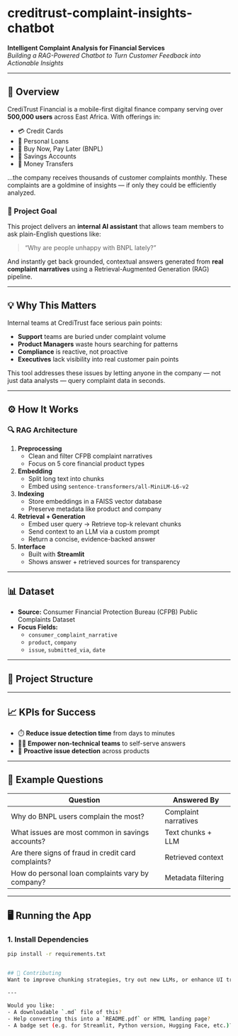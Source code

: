 # creditrust-complaint-insights-chatbot

**Intelligent Complaint Analysis for Financial Services**  
_Building a RAG-Powered Chatbot to Turn Customer Feedback into Actionable Insights_

---

## 📌 Overview

CrediTrust Financial is a mobile-first digital finance company serving over **500,000 users** across East Africa. With offerings in:

- 💳 Credit Cards  
- 🧾 Personal Loans  
- 🛒 Buy Now, Pay Later (BNPL)  
- 🏦 Savings Accounts  
- 💸 Money Transfers  

...the company receives thousands of customer complaints monthly. These complaints are a goldmine of insights — if only they could be efficiently analyzed.

### 🚀 Project Goal

This project delivers an **internal AI assistant** that allows team members to ask plain-English questions like:

> “Why are people unhappy with BNPL lately?”

And instantly get back grounded, contextual answers generated from **real complaint narratives** using a Retrieval-Augmented Generation (RAG) pipeline.

---

## 💡 Why This Matters

Internal teams at CrediTrust face serious pain points:

- **Support** teams are buried under complaint volume  
- **Product Managers** waste hours searching for patterns  
- **Compliance** is reactive, not proactive  
- **Executives** lack visibility into real customer pain points  

This tool addresses these issues by letting anyone in the company — not just data analysts — query complaint data in seconds.

---

## ⚙️ How It Works

### 🔍 **RAG Architecture**

1. **Preprocessing**
   - Clean and filter CFPB complaint narratives
   - Focus on 5 core financial product types
2. **Embedding**
   - Split long text into chunks
   - Embed using `sentence-transformers/all-MiniLM-L6-v2`
3. **Indexing**
   - Store embeddings in a FAISS vector database
   - Preserve metadata like product and company
4. **Retrieval + Generation**
   - Embed user query → Retrieve top-k relevant chunks
   - Send context to an LLM via a custom prompt
   - Return a concise, evidence-backed answer
5. **Interface**
   - Built with **Streamlit**
   - Shows answer + retrieved sources for transparency

---

## 📊 Dataset

- **Source:** Consumer Financial Protection Bureau (CFPB) Public Complaints Dataset  
- **Focus Fields:**
  - `consumer_complaint_narrative`
  - `product`, `company`
  - `issue`, `submitted_via`, `date`

---

## 📁 Project Structure



---

## 📈 KPIs for Success

- ⏱️ **Reduce issue detection time** from days to minutes  
- 🧑‍💼 **Empower non-technical teams** to self-serve answers  
- 🧭 **Proactive issue detection** across products

---

## 🧪 Example Questions

| Question | Answered By |
|---------|-------------|
| Why do BNPL users complain the most? | Complaint narratives |
| What issues are most common in savings accounts? | Text chunks + LLM |
| Are there signs of fraud in credit card complaints? | Retrieved context |
| How do personal loan complaints vary by company? | Metadata filtering |

---

## 🖥️ Running the App

### 1. Install Dependencies
```bash
pip install -r requirements.txt


## 🤝 Contributing
Want to improve chunking strategies, try out new LLMs, or enhance UI trust features? Pull requests are welcome.

---

Would you like:
- A downloadable `.md` file of this?
- Help converting this into a `README.pdf` or HTML landing page?
- A badge set (e.g. for Streamlit, Python version, Hugging Face, etc.)?

